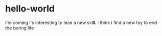 # hello-world
i'm coming
i's interesting to lean a new skill.
i think i find a new toy to end the boring life
